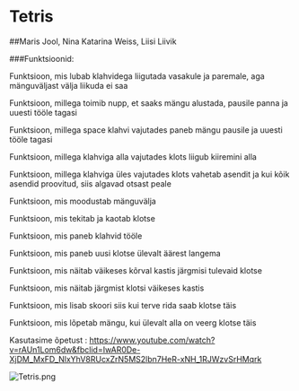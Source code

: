 # Tetris

##Maris Jool, Nina Katarina Weiss, Liisi Liivik


###Funktsioonid:

Funktsioon, mis lubab klahvidega liigutada vasakule ja paremale, aga mänguväljast välja liikuda ei saa

Funktsioon, millega toimib nupp, et saaks mängu alustada, pausile panna ja uuesti tööle tagasi

Funktsioon, millega space klahvi vajutades paneb mängu pausile ja uuesti tööle tagasi

Funktsioon, millega klahviga alla vajutades klots liigub kiiremini alla

Funktsioon, millega klahviga üles vajutades klots vahetab asendit ja kui kõik asendid proovitud, siis algavad otsast peale

Funktsioon, mis moodustab mänguvälja

Funktsioon, mis tekitab ja kaotab klotse

Funktsioon, mis paneb klahvid tööle

Funktsioon, mis paneb uusi klotse ülevalt äärest langema

Funktsioon, mis näitab väikeses kõrval kastis järgmisi tulevaid klotse

Funktsioon, mis näitab järgmist klotsi väikeses kastis

Funktsioon, mis lisab skoori siis kui terve rida saab klotse täis

Funktsioon, mis lõpetab mängu, kui ülevalt alla on veerg klotse täis

Kasutasime õpetust : https://www.youtube.com/watch?v=rAUn1Lom6dw&fbclid=IwAR0De-XjDM_MxFD_NlxYhV8RUcxZrN5MS2lbn7HeR-xNH_1RJWzvSrHMqrk


![Tetris.png](https://github.com/marisjo/iseseisev-projekt/blob/master/Screenshot%202020-05-21%20at%2000.05.00.png)
